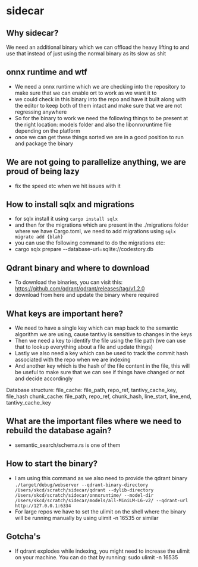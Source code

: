# sidecar

## Why sidecar?

We need an additional binary which we can offload the heavy lifting to and use that instead of just using the normal binary as its slow as shit


## onnx runtime and wtf
- We need a onnx runtime which we are checking into the repository to make sure that we can enable ort
 to work as we want it to
- we could check in this binary into the repo and have it built along with the editor to keep both of them intact and make sure that we are not regressing anywhere
- So for the binary to work we need the following things to be present at the
 right location: models folder and also the libonnxruntime file depending on the platform
- once we can get these things sorted we are in a good position to run and package
the binary 

## We are not going to parallelize anything, we are proud of being lazy
- fix the speed etc when we hit issues with it

## How to install sqlx and migrations
- for sqlx install it using `cargo install sqlx`
- and then for the migrations which are present in the ./migrations folder where we have Cargo.toml, we need to add migrations using `sqlx migrate add {blah}`
- you can use the following command to do the migrations etc:
- cargo sqlx prepare --database-url=sqlite://codestory.db

## Qdrant binary and where to download
- To download the binaries, you can visit this: https://github.com/qdrant/qdrant/releases/tag/v1.2.0
- download from here and update the binary where required


## What keys are important here?
- We need to have a single key which can map back to the semantic algorithm we are using, cause tantivy is sensitive to changes
 in the keys
- Then we need a key to identify the file using the file path (we can use that to lookup everything about a file and update things)
- Lastly we also need a key which can be used to track the commit hash associated with the repo when we are indexing
- And another key which is the hash of the file content in the file, this will be useful to make sure that we can see if things have changed or not and decide accordingly

Database structure:
file_cache: file_path, repo_ref, tantivy_cache_key, file_hash
chunk_cache: file_path, repo_ref, chunk_hash, line_start, line_end, tantivy_cache_key


## What are the important files where we need to rebuild the database again?
- semantic_search/schema.rs is one of them

## How to start the binary?
- I am using this command as we also need to provide the qdrant binary
`./target/debug/webserver --qdrant-binary-directory /Users/skcd/scratch/sidecar/qdrant --dylib-directory /Users/skcd/scratch/sidecar/onnxruntime/ --model-dir /Users/skcd/scratch/sidecar/models/all-MiniLM-L6-v2/ --qdrant-url http://127.0.0.1:6334`
- For large repos we have to set the ulimit on the shell where the binary will be running manually by using ulimit -n 16535 or similar

## Gotcha's
- If qdrant explodes while indexing, you might need to increase the ulimit on your machine. You can do that by running: sudo ulimit -n 16535